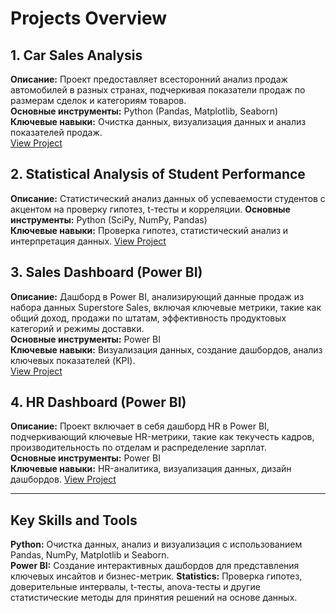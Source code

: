 # Projects Overview

## 1. Car Sales Analysis
**Описание:** Проект предоставляет всесторонний анализ продаж автомобилей в разных странах, подчеркивая показатели продаж по размерам сделок и категориям товаров.  
**Основные инструменты:** Python (Pandas, Matplotlib, Seaborn)  
**Ключевые навыки:** Очистка данных, визуализация данных и анализ показателей продаж.  
[View Project](https://github.com/Z1pik0/Data-analytics/tree/main/1.%20Visualization%20(Python))

## 2. Statistical Analysis of Student Performance
**Описание:** Статистический анализ данных об успеваемости студентов с акцентом на проверку гипотез, t-тесты и корреляции.
**Основные инструменты:** Python (SciPy, NumPy, Pandas)  
**Ключевые навыки:** Проверка гипотез, статистический анализ и интерпретация данных. 
[View Project](https://github.com/Z1pik0/Data-analytics/tree/main/2.%20Statistical%20analysis%20(Python))

## 3. Sales Dashboard (Power BI)
**Описание:** Дашборд в Power BI, анализирующий данные продаж из набора данных Superstore Sales, включая ключевые метрики, такие как общий доход, продажи по штатам, эффективность продуктовых категорий и режимы доставки.  
**Основные инструменты:** Power BI  
**Ключевые навыки:** Визуализация данных, создание дашбордов, анализ ключевых показателей (KPI).  
[View Project](https://github.com/Z1pik0/Data-analytics/tree/main/3.%20Dashboard-Sales%20(Power%20BI))

## 4. HR Dashboard (Power BI)
**Описание:** Проект включает в себя дашборд HR в Power BI, подчеркивающий ключевые HR-метрики, такие как текучесть кадров, производительность по отделам и распределение зарплат.  
**Основные инструменты:** Power BI  
**Ключевые навыки:** HR-аналитика, визуализация данных, дизайн дашбордов. 
[View Project](https://github.com/Z1pik0/Data-analytics/tree/main/4.%20Dashboard-HR%20(Power%20BI))

---

## Key Skills and Tools

**Python:** Очистка данных, анализ и визуализация с использованием Pandas, NumPy, Matplotlib и Seaborn.  
**Power BI:** Создание интерактивных дашбордов для представления ключевых инсайтов и бизнес-метрик.
**Statistics:** Проверка гипотез, доверительные интервалы, t-тесты, anova-тесты и другие статистические методы для принятия решений на основе данных.
